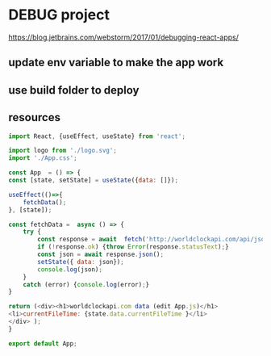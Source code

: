 # DEBUG project
https://blog.jetbrains.com/webstorm/2017/01/debugging-react-apps/

## update env variable to make the app work

## use build folder to deploy

## resources 
```javascript
import React, {useEffect, useState} from 'react';

import logo from './logo.svg';
import './App.css';

const App  = () => {
const [state, setState] = useState({data: []});

useEffect(()=>{
    fetchData();
}, [state]);

const fetchData =  async () => {
    try {
        const response = await  fetch('http://worldclockapi.com/api/json/utc/now');
        if (!response.ok) {throw Error(response.statusText);}
        const json = await response.json();
        setState({ data: json});
        console.log(json);
    }
    catch (error) {console.log(error);}
}

return (<div><h1>worldclockapi.com data (edit App.js)</h1>
<li>currentFileTime: {state.data.currentFileTime }</li>
</div> );
}

export default App;
```